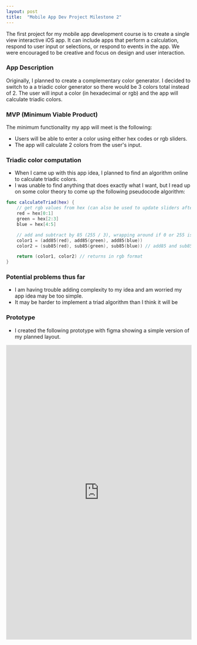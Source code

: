 ```yaml
---
layout: post
title:  "Mobile App Dev Project Milestone 2"
---
```


The first project for my mobile app development course is to create a single view interactive iOS app. It can include apps that perform a calculation, respond to user input or selections, or respond to events in the app. We were encouraged to be creative and focus on design and user interaction.

### App Description
Originally, I planned to create a complementary color generator. I decided to switch to a a triadic color generator so there would be 3 colors total instead of 2. The user will input a color (in hexadecimal or rgb) and the app will calculate triadic colors.

### MVP (Minimum Viable Product)
The minimum functionality my app will meet is the following:
* Users will be able to enter a color using either hex codes or rgb sliders. 
* The app will calculate 2 colors from the user's input. 

### Triadic color computation
* When I came up with this app idea, I planned to find an algorithm online to calculate triadic colors. 
* I was unable to find anything that does exactly what I want, but I read up on some color theory to come up the following pseudocode algorithm: 

```swift
func calculateTriad(hex) {
    // get rgb values from hex (can also be used to update sliders after user input)
    red = hex[0:1]
    green = hex[2:3] 
    blue = hex[4:5]

    // add and subtract by 85 (255 / 3), wrapping around if 0 or 255 is reached
    color1 = (add85(red), add85(green), add85(blue))
    color2 = (sub85(red), sub85(green), sub85(blue)) // add85 and sub85 deal with wrap around.

    return (color1, color2) // returns in rgb format
}
```

### Potential problems thus far
* I am having trouble adding complexity to my idea and am worried my app idea may be too simple. 
* It may be harder to implement a triad algorithm than I think it will be

### Prototype
* I created the following prototype with figma showing a simple version of my planned layout. 
<iframe style="border: 1px solid rgba(0, 0, 0, 0.1);" width="100%" height="800px" src="https://www.figma.com/embed?embed_host=share&url=https%3A%2F%2Fwww.figma.com%2Fproto%2F7lHdeYU4dRkmKiIpOeGhOK%2FTriad%3Fnode-id%3D5%253A41%26scaling%3Dscale-down%26page-id%3D0%253A1%26starting-point-node-id%3D5%253A41%26show-proto-sidebar%3D1" allowfullscreen></iframe>
